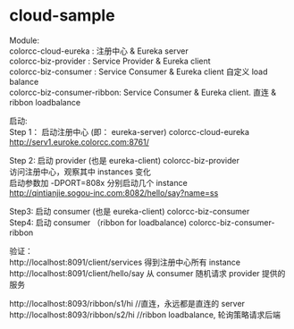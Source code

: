 # cloud-sample

Module:  
	colorcc-cloud-eureka :  注册中心  & Eureka server   
	colorcc-biz-provider :  Service Provider & Eureka client   
	colorcc-biz-consumer :  Service Consumer & Eureka client  自定义 load balance  
	colorcc-biz-consumer-ribbon: Service Consumer & Eureka client.  直连 & ribbon loadbalance  

启动:  
Step 1： 启动注册中心 (即： eureka-server)   colorcc-cloud-eureka  
	http://serv1.euroke.colorcc.com:8761/  
	
Step 2: 启动 provider (也是 eureka-client)   colorcc-biz-provider  
	访问注册中心，观察其中 instances 变化    
	启动参数加 -DPORT=808x 分别启动几个 instance   
	http://qintianjie.sogou-inc.com:8082/hello/say?name=ss    
	
Step3: 启动 consumer (也是 eureka-client)   colorcc-biz-consumer  
Step4: 启动 consumer （ribbon for loadbalance)  colorcc-biz-consumer-ribbon  


验证：  
http://localhost:8091/client/services  得到注册中心所有 instance   
http://localhost:8091/client/hello/say 从 consumer 随机请求 provider 提供的服务   


http://localhost:8093/ribbon/s1/hi   //直连，永远都是直连的 server   
http://localhost:8093/ribbon/s2/hi   //ribbon loadbalance, 轮询策略请求后端

